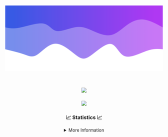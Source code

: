 ![Header](./IMG_4001.png)
<div align="center">

<h1 align="center">
  <a href="https://git.io/typing-svg">
    <img src="https://readme-typing-svg.herokuapp.com/?lines=Welcome+to+my+profile!+👋;JavaScript+developer.;&center=true&size=25">
  </a>
</h1>

<p align="center">
  <img src="https://lanyard.cnrad.dev/api/624702585596805130" />
</p>

### 📈 Statistics 📈
<details>
    <summary>More Information</summary>
    <br/>

<!--START_SECTION:waka-->
![Code Time](http://img.shields.io/badge/Code%20Time-190%20hrs%2019%20mins-blue)

![Profile Views](http://img.shields.io/badge/Profile%20Views-0-blue)

**🐱 My GitHub Data** 

> 📦 2.5 kB Used in GitHub's Storage 
 > 
> 🏆 3 Contributions in the Year 2024
 > 
> 🚫 Not Opted to Hire
 > 
> 📜 5 Public Repositories 
 > 
> 🔑 1 Private Repositories 
 > 
**I'm an Early 🐤** 

```text
🌞 Morning                365 commits         ███████░░░░░░░░░░░░░░░░░░   28.92 % 
🌆 Daytime                435 commits         █████████░░░░░░░░░░░░░░░░   34.47 % 
🌃 Evening                419 commits         ████████░░░░░░░░░░░░░░░░░   33.20 % 
🌙 Night                  43 commits          █░░░░░░░░░░░░░░░░░░░░░░░░   03.41 % 
```
📅 **I'm Most Productive on Wednesday** 

```text
Monday                   153 commits         ███░░░░░░░░░░░░░░░░░░░░░░   12.12 % 
Tuesday                  167 commits         ███░░░░░░░░░░░░░░░░░░░░░░   13.23 % 
Wednesday                302 commits         ██████░░░░░░░░░░░░░░░░░░░   23.93 % 
Thursday                 268 commits         █████░░░░░░░░░░░░░░░░░░░░   21.24 % 
Friday                   141 commits         ███░░░░░░░░░░░░░░░░░░░░░░   11.17 % 
Saturday                 107 commits         ██░░░░░░░░░░░░░░░░░░░░░░░   08.48 % 
Sunday                   124 commits         ██░░░░░░░░░░░░░░░░░░░░░░░   09.83 % 
```


📊 **This Week I Spent My Time On** 

```text
🕑︎ Time Zone: America/New_York

💬 Programming Languages: 
Java                     17 hrs 56 mins      ███████████████████████░░   90.56 % 
XML                      58 mins             █░░░░░░░░░░░░░░░░░░░░░░░░   04.95 % 
Kotlin                   43 mins             █░░░░░░░░░░░░░░░░░░░░░░░░   03.68 % 
YAML                     6 mins              ░░░░░░░░░░░░░░░░░░░░░░░░░   00.54 % 
Groovy                   2 mins              ░░░░░░░░░░░░░░░░░░░░░░░░░   00.21 % 

🔥 Editors: 
IntelliJ                 19 hrs 48 mins      █████████████████████████   100.00 % 

🐱‍💻 Projects: 
Mercury                  6 hrs 33 mins       ████████░░░░░░░░░░░░░░░░░   33.10 % 
Sodium                   6 hrs 31 mins       ████████░░░░░░░░░░░░░░░░░   32.95 % 
Sacred Network           3 hrs 4 mins        ████░░░░░░░░░░░░░░░░░░░░░   15.53 % 
hcf                      2 hrs 23 mins       ███░░░░░░░░░░░░░░░░░░░░░░   12.08 % 
Unknown Project          22 mins             ░░░░░░░░░░░░░░░░░░░░░░░░░   01.87 % 

💻 Operating System: 
Windows                  19 hrs 48 mins      █████████████████████████   100.00 % 
```

**I Mostly Code in Java** 

```text
Java                     25 repos            ██████████████████████░░░   89.29 % 
JavaScript               2 repos             ██░░░░░░░░░░░░░░░░░░░░░░░   07.14 % 
C++                      1 repo              █░░░░░░░░░░░░░░░░░░░░░░░░   03.57 % 
```



**Timeline**

![Lines of Code chart](https://raw.githubusercontent.com/DevDipin/DevDipin/main/assets/bar_graph.png)


 Last Updated on 28/03/2024 13:10:29 UTC
<!--END_SECTION:waka-->

![Footer](./IMG_4002.png)